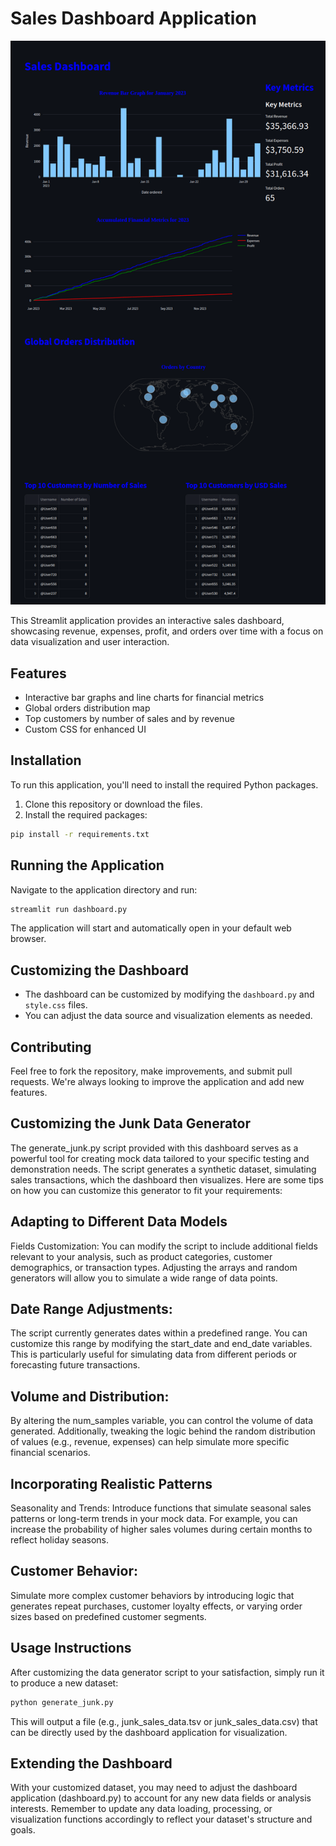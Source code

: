 # Sales Dashboard Application

![Full app](image_files/streamlit_full.png)


This Streamlit application provides an interactive sales dashboard, showcasing revenue, expenses, profit, and orders over time with a focus on data visualization and user interaction.

## Features

- Interactive bar graphs and line charts for financial metrics
- Global orders distribution map
- Top customers by number of sales and by revenue
- Custom CSS for enhanced UI

## Installation

To run this application, you'll need to install the required Python packages.

1. Clone this repository or download the files.
2. Install the required packages:

```bash
pip install -r requirements.txt
```

## Running the Application

Navigate to the application directory and run:

```bash
streamlit run dashboard.py
```

The application will start and automatically open in your default web browser.

## Customizing the Dashboard

- The dashboard can be customized by modifying the `dashboard.py` and `style.css` files.
- You can adjust the data source and visualization elements as needed.

## Contributing

Feel free to fork the repository, make improvements, and submit pull requests. We're always looking to improve the application and add new features.


## Customizing the Junk Data Generator
The generate_junk.py script provided with this dashboard serves as a powerful tool for creating mock data tailored to your specific testing and demonstration needs. The script generates a synthetic dataset, simulating sales transactions, which the dashboard then visualizes. Here are some tips on how you can customize this generator to fit your requirements:

## Adapting to Different Data Models
Fields Customization: You can modify the script to include additional fields relevant to your analysis, such as product categories, customer demographics, or transaction types. Adjusting the arrays and random generators will allow you to simulate a wide range of data points.

## Date Range Adjustments:
The script currently generates dates within a predefined range. You can customize this range by modifying the start_date and end_date variables. This is particularly useful for simulating data from different periods or forecasting future transactions.

## Volume and Distribution:
By altering the num_samples variable, you can control the volume of data generated. Additionally, tweaking the logic behind the random distribution of values (e.g., revenue, expenses) can help simulate more specific financial scenarios.

## Incorporating Realistic Patterns
Seasonality and Trends: Introduce functions that simulate seasonal sales patterns or long-term trends in your mock data. For example, you can increase the probability of higher sales volumes during certain months to reflect holiday seasons.

## Customer Behavior:
Simulate more complex customer behaviors by introducing logic that generates repeat purchases, customer loyalty effects, or varying order sizes based on predefined customer segments.

## Usage Instructions
After customizing the data generator script to your satisfaction, simply run it to produce a new dataset:

```bash
python generate_junk.py
```

This will output a file (e.g., junk_sales_data.tsv or junk_sales_data.csv) that can be directly used by the dashboard application for visualization.

## Extending the Dashboard
With your customized dataset, you may need to adjust the dashboard application (dashboard.py) to account for any new data fields or analysis interests. Remember to update any data loading, processing, or visualization functions accordingly to reflect your dataset's structure and goals.

